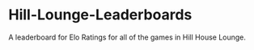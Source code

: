 # Hill-Lounge-Leaderboards
A leaderboard for Elo Ratings for all of the games in Hill House Lounge.
